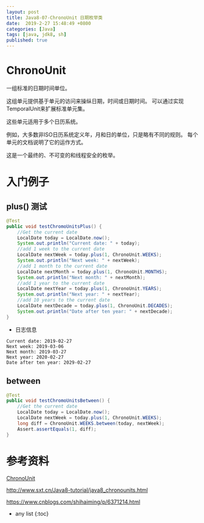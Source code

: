 ```yaml
---
layout: post
title: Java8-07-ChronoUnit 日期枚举类
date:  2019-2-27 15:48:49 +0800
categories: [Java]
tags: [java, jdk8, sh]
published: true
---
```


# ChronoUnit

一组标准的日期时间单位。

这组单元提供基于单元的访问来操纵日期，时间或日期时间。 可以通过实现TemporalUnit来扩展标准单元集。

这些单元适用于多个日历系统。 

例如，大多数非ISO日历系统定义年，月和日的单位，只是略有不同的规则。 每个单元的文档说明了它的运作方式。

这是一个最终的、不可变的和线程安全的枚举。

# 入门例子

## plus() 测试

```java
@Test
public void testChromoUnitsPlus() {
    //Get the current date
    LocalDate today = LocalDate.now();
    System.out.println("Current date: " + today);
    //add 1 week to the current date
    LocalDate nextWeek = today.plus(1, ChronoUnit.WEEKS);
    System.out.println("Next week: " + nextWeek);
    //add 1 month to the current date
    LocalDate nextMonth = today.plus(1, ChronoUnit.MONTHS);
    System.out.println("Next month: " + nextMonth);
    //add 1 year to the current date
    LocalDate nextYear = today.plus(1, ChronoUnit.YEARS);
    System.out.println("Next year: " + nextYear);
    //add 10 years to the current date
    LocalDate nextDecade = today.plus(1, ChronoUnit.DECADES);
    System.out.println("Date after ten year: " + nextDecade);
}
```

- 日志信息

```
Current date: 2019-02-27
Next week: 2019-03-06
Next month: 2019-03-27
Next year: 2020-02-27
Date after ten year: 2029-02-27
```

## between

```java
@Test
public void testChromoUnitsBetween() {
    //Get the current date
    LocalDate today = LocalDate.now();
    LocalDate nextWeek = today.plus(1, ChronoUnit.WEEKS);
    long diff = ChronoUnit.WEEKS.between(today, nextWeek);
    Assert.assertEquals(1, diff);
}
```

# 参考资料

[ChronoUnit](https://docs.oracle.com/javase/8/docs/api/java/time/temporal/ChronoUnit.html)

http://www.sxt.cn/Java8-tutorial/java8_chronounits.html

https://www.cnblogs.com/shihaiming/p/6371214.html

* any list
{:toc}